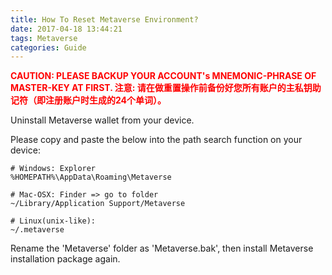 ```yaml
---
title: How To Reset Metaverse Environment?
date: 2017-04-18 13:44:21
tags: Metaverse
categories: Guide
---
```


<font color="#FF0000"> <b>CAUTION: PLEASE BACKUP YOUR ACCOUNT's MNEMONIC-PHRASE OF MASTER-KEY AT FIRST.
注意: 请在做重置操作前备份好您所有账户的主私钥助记符（即注册账户时生成的24个单词）。
</b></font> 

Uninstall Metaverse wallet from your device.

Please copy and paste the below into the path search function on your device:
```
# Windows: Explorer
%HOMEPATH%\AppData\Roaming\Metaverse

# Mac-OSX: Finder => go to folder
~/Library/Application Support/Metaverse

# Linux(unix-like):
~/.metaverse
```
Rename the 'Metaverse' folder as 'Metaverse.bak', then install Metaverse installation package again.
